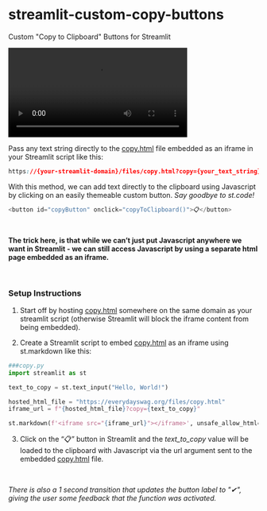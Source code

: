 # streamlit-custom-copy-buttons
Custom "Copy to Clipboard" Buttons for Streamlit

<video src="https://github.com/everydaydigital/streamlit-custom-copy-buttons/assets/12283888/9a231e14-c7b1-4f84-972f-295d64c65ad8" width="360px"></video>

Pass any text string directly to the [copy.html](copy.html) file embedded as an iframe in your Streamlit script like this:
```css
https://{your-streamlit-domain}/files/copy.html?copy={your_text_string}
```

With this method, we can add text directly to the clipboard using Javascript by clicking on an easily themeable custom button. 
*Say goodbye to st.code!*
```javascript
<button id="copyButton" onclick="copyToClipboard()">📋</button>
```
&nbsp;

**The trick here, is that while we can’t just put Javascript anywhere we want in Streamlit - we can still access Javascript by using a separate html page embedded as an iframe.**

&nbsp;
### Setup Instructions
1. Start off by hosting [copy.html](copy.html) somewhere on the same domain as your streamlit script (otherwise Streamlit will block the iframe content from being embedded).

2. Create a Streamlit script to embed [copy.html](copy.html) as an iframe using st.markdown like this:
  ```python
  ###copy.py
  import streamlit as st
  
  text_to_copy = st.text_input("Hello, World!")
  
  hosted_html_file = "https://everydayswag.org/files/copy.html"
  iframe_url = f"{hosted_html_file}?copy={text_to_copy}"
  
  st.markdown(f'<iframe src="{iframe_url}"></iframe>', unsafe_allow_html=True)
  ```

3. Click on the “📋” button in Streamlit and the *text_to_copy* value will be loaded to the clipboard with Javascript via the url argument sent to the embedded [copy.html](copy.html) file.

&nbsp;
&nbsp;

*There is also a 1 second transition that updates the button label to "✔", giving the user some feedback that the function was activated.*
